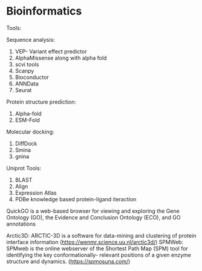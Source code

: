 # Bioinformatics
Tools: 

Sequence analysis:

1. VEP- Variant effect predictor
2. AlphaMissense along with alpha fold
3. scvi tools
4. Scanpy
5. Bioconductor
6. ANNData
7. Seurat

Protein structure prediction:

1. Alpha-fold
2. ESM-Fold


Molecular docking: 

1. DiffDock
2. Smina
3. gnina

Uniprot Tools:
1. BLAST
2. Align
3. Expression Atlas
4. PDBe knowledge based protein-ligand iteraction

QuickGO is a web-based browser for viewing and exploring the Gene Ontology (GO), the Evidence and Conclusion Ontology (ECO), and GO annotations 

Arctic3D: ARCTIC-3D is a software for data-mining and clustering of protein interface information (https://wenmr.science.uu.nl/arctic3d/)
SPMWeb: SPMweb is the online webserver of the Shortest Path Map (SPM) tool for identifying the key conformationally- relevant positions of a given enzyme structure and dynamics. (https://spmosuna.com/)
